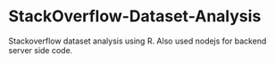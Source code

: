 # StackOverflow-Dataset-Analysis

Stackoverflow dataset analysis using R. Also used nodejs for backend server side code. 
